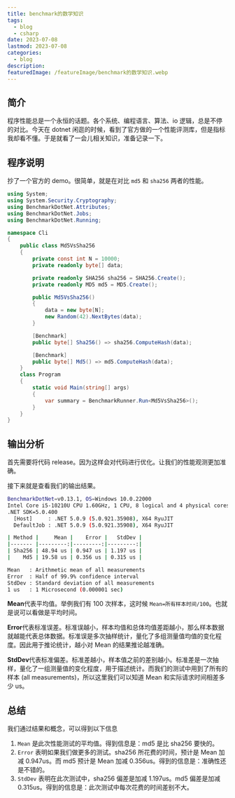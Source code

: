```yaml
---
title: benchmark的数学知识
tags:
  - blog
  - csharp
date: 2023-07-08
lastmod: 2023-07-08
categories:
  - blog
description: 
featuredImage: /featureImage/benchmark的数学知识.webp
---
```


## 简介

程序性能总是一个永恒的话题。各个系统、编程语言、算法、io 逻辑，总是不停的对比。今天在 dotnet 闲逛的时候，看到了官方做的一个性能评测库，但是指标我却看不懂。于是就看了一会儿相关知识，准备记录一下。

## 程序说明

抄了一个官方的 demo。很简单，就是在对比 `md5` 和 `sha256` 两者的性能。

```cs
using System;
using System.Security.Cryptography;
using BenchmarkDotNet.Attributes;
using BenchmarkDotNet.Jobs;
using BenchmarkDotNet.Running;

namespace Cli
{
    public class Md5VsSha256
    {
        private const int N = 10000;
        private readonly byte[] data;

        private readonly SHA256 sha256 = SHA256.Create();
        private readonly MD5 md5 = MD5.Create();

        public Md5VsSha256()
        {
            data = new byte[N];
            new Random(42).NextBytes(data);
        }

        [Benchmark]
        public byte[] Sha256() => sha256.ComputeHash(data);

        [Benchmark]
        public byte[] Md5() => md5.ComputeHash(data);
    }
    class Program
    {
        static void Main(string[] args)
        {
            var summary = BenchmarkRunner.Run<Md5VsSha256>();
        }
    }
}
```

## 输出分析

首先需要将代码 release。因为这样会对代码进行优化。让我们的性能观测更加准确。

接下来就是查看我们的输出结果。

```bash
BenchmarkDotNet=v0.13.1, OS=Windows 10.0.22000
Intel Core i5-10210U CPU 1.60GHz, 1 CPU, 8 logical and 4 physical cores
.NET SDK=5.0.400
  [Host]     : .NET 5.0.9 (5.0.921.35908), X64 RyuJIT
  DefaultJob : .NET 5.0.9 (5.0.921.35908), X64 RyuJIT

| Method |     Mean |    Error |   StdDev |
|------- |---------:|---------:|---------:|
| Sha256 | 48.94 us | 0.947 us | 1.197 us |
|    Md5 | 19.58 us | 0.356 us | 0.315 us |

Mean   : Arithmetic mean of all measurements
Error  : Half of 99.9% confidence interval
StdDev : Standard deviation of all measurements
1 us   : 1 Microsecond (0.000001 sec)
```

**Mean**代表平均值。举例我们有 100 次样本，这时候 `Mean=所有样本时间/100`。也就是说可以看做是平均时间。

**Error**代表标准误差。标准误越小，样本均值和总体均值差距越小，那么样本数据就越能代表总体数据。标准误是多次抽样统计，量化了多组测量值均值的变化程度。因此用于推论统计，越小对 Mean 的结果推论越准确。

**StdDev**代表标准偏差。标准差越小，样本值之前的差别越小。标准差是一次抽样，量化了一组测量值的变化程度，用于描述统计。而我们的测试中用到了所有的样本 (all measurements)，所以这里我们可以知道 Mean 和实际请求时间相差多少 us。

## 总结

我们通过结果和概念，可以得到以下信息

1. `Mean` 是此次性能测试的平均值。得到信息是：md5 是比 sha256 要快的。
2. `Error` 表明如果我们做更多的测试。sha256 所花费的时间，预计是 Mean 加减 0.947us。而 md5 预计是 Mean 加减 0.356us。得到的信息是：准确性还是不错的。
3. `StdDev` 表明在此次测试中，sha256 偏差是加减 1.197us。md5 偏差是加减 0.315us。得到的信息是：此次测试中每次花费的时间差别不大。

